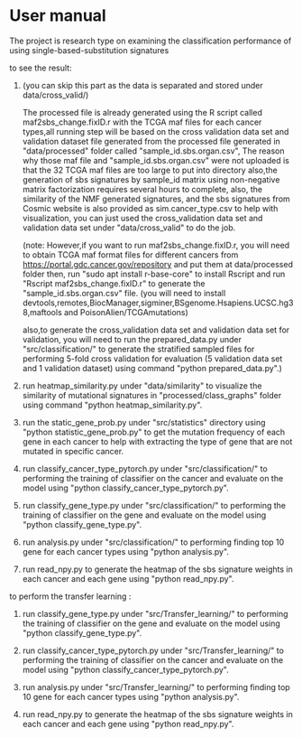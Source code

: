 # User manual 

The project is research type on examining the classification performance of using single-based-substitution signatures

to see the result:

1. (you can skip this part as the data is separated and stored under data/cross_valid/)
   
   The processed file is already generated using the R script called maf2sbs_change.fixID.r 
   with the TCGA maf files for each cancer types,all running step will be based on the 
   cross validation data set and validation dataset file generated from the processed file generated in 
   "data/processed" folder called "sample_id.sbs.organ.csv", The reason why those maf file and "sample_id.sbs.organ.csv"
   were not uploaded is that the 32 TCGA maf files are too large to put into directory also,the generation of sbs signatures
   by sample_id matrix using non-negative matrix factorization requires several hours to complete, also, the similarity of 
   the NMF generated signatures, and the sbs signatures from Cosmic website is also provided as sim.cancer_type.csv 
   to help with visualization, you can just used the cross_validation data set and validation data set under 
   "data/cross_valid" to do the job. 
   


   (note: However,if you want to run maf2sbs_change.fixID.r, you will need to obtain TCGA maf format files for
   different cancers from https://portal.gdc.cancer.gov/repository and put them at data/processed folder
   then, run "sudo apt install r-base-core" to install Rscript and run "Rscript maf2sbs_change.fixID.r" to 
   generate the "sample_id.sbs.organ.csv" file.
   (you will need to install devtools,remotes,BiocManager,sigminer,BSgenome.Hsapiens.UCSC.hg38,maftools and PoisonAlien/TCGAmutations)
   
   also,to generate the cross_validation data set and validation data set for validation, you will need to run the
   prepared_data.py under "src/classification/" to generate the stratified sampled files for performing 
   5-fold cross validation for evaluation (5 validation data set and 1 validation dataset)
   using command "python prepared_data.py".)
   
2. run heatmap_similarity.py under "data/similarity" to visualize the similarity of mutational signatures
   in "processed/class_graphs" folder using command "python heatmap_similarity.py".  
   
3. run the static_gene_prob.py under "src/statistics" directory using 
   "python statistic_gene_prob.py" to get the mutation frequency of each gene 
   in each cancer to help with extracting the type of gene that are not mutated in specific cancer. 
   
4. run classify_cancer_type_pytorch.py under "src/classification/" to performing the training of classifier on 
   the cancer and evaluate on the model using "python classify_cancer_type_pytorch.py".
   
5. run classify_gene_type.py under "src/classification/" to performing the training of classifier on 
   the gene and evaluate on the model using "python classify_gene_type.py".
   
6. run analysis.py under "src/classification/" to performing finding top 10 gene for each cancer types
   using "python analysis.py".

7. run read_npy.py to generate the heatmap of the sbs signature weights in each cancer and each gene
   using "python read_npy.py".
   

to perform the transfer learning :

1. run classify_gene_type.py under "src/Transfer_learning/" to performing the training of classifier on 
   the gene and evaluate on the model using "python classify_gene_type.py".
   

2. run classify_cancer_type_pytorch.py under "src/Transfer_learning/" to performing the training of classifier on 
   the cancer and evaluate on the model using "python classify_cancer_type_pytorch.py".
   
3. run analysis.py under "src/Transfer_learning/" to performing finding top 10 gene for each cancer types
   using "python analysis.py".

4. run read_npy.py to generate the heatmap of the sbs signature weights in each cancer and each gene
   using "python read_npy.py".
   
   

